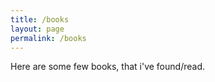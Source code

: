 ```yaml
---
title: /books
layout: page
permalink: /books
---
```


Here are some few books, that i've found/read.
